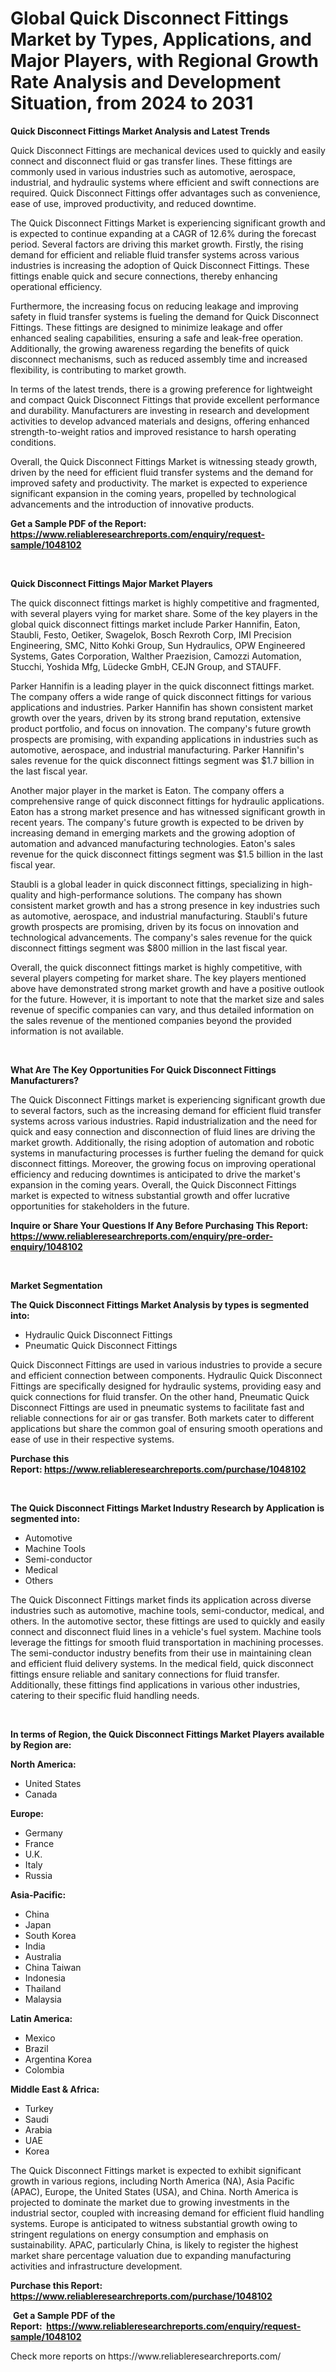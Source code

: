 <p><h1>Global Quick Disconnect Fittings Market by Types, Applications, and Major Players, with Regional Growth Rate Analysis and Development Situation, from 2024 to 2031</h1></p><p><strong>Quick Disconnect Fittings Market Analysis and Latest Trends</strong></p>
<p><p>Quick Disconnect Fittings are mechanical devices used to quickly and easily connect and disconnect fluid or gas transfer lines. These fittings are commonly used in various industries such as automotive, aerospace, industrial, and hydraulic systems where efficient and swift connections are required. Quick Disconnect Fittings offer advantages such as convenience, ease of use, improved productivity, and reduced downtime.</p><p>The Quick Disconnect Fittings Market is experiencing significant growth and is expected to continue expanding at a CAGR of 12.6% during the forecast period. Several factors are driving this market growth. Firstly, the rising demand for efficient and reliable fluid transfer systems across various industries is increasing the adoption of Quick Disconnect Fittings. These fittings enable quick and secure connections, thereby enhancing operational efficiency.</p><p>Furthermore, the increasing focus on reducing leakage and improving safety in fluid transfer systems is fueling the demand for Quick Disconnect Fittings. These fittings are designed to minimize leakage and offer enhanced sealing capabilities, ensuring a safe and leak-free operation. Additionally, the growing awareness regarding the benefits of quick disconnect mechanisms, such as reduced assembly time and increased flexibility, is contributing to market growth.</p><p>In terms of the latest trends, there is a growing preference for lightweight and compact Quick Disconnect Fittings that provide excellent performance and durability. Manufacturers are investing in research and development activities to develop advanced materials and designs, offering enhanced strength-to-weight ratios and improved resistance to harsh operating conditions.</p><p>Overall, the Quick Disconnect Fittings Market is witnessing steady growth, driven by the need for efficient fluid transfer systems and the demand for improved safety and productivity. The market is expected to experience significant expansion in the coming years, propelled by technological advancements and the introduction of innovative products.</p></p>
<p><strong>Get a Sample PDF of the Report:&nbsp; <a href="https://www.reliableresearchreports.com/enquiry/request-sample/1048102">https://www.reliableresearchreports.com/enquiry/request-sample/1048102</a></strong></p>
<p>&nbsp;</p>
<p><strong>Quick Disconnect Fittings Major Market Players</strong></p>
<p><p>The quick disconnect fittings market is highly competitive and fragmented, with several players vying for market share. Some of the key players in the global quick disconnect fittings market include Parker Hannifin, Eaton, Staubli, Festo, Oetiker, Swagelok, Bosch Rexroth Corp, IMI Precision Engineering, SMC, Nitto Kohki Group, Sun Hydraulics, OPW Engineered Systems, Gates Corporation, Walther Praezision, Camozzi Automation, Stucchi, Yoshida Mfg, Lüdecke GmbH, CEJN Group, and STAUFF.</p><p>Parker Hannifin is a leading player in the quick disconnect fittings market. The company offers a wide range of quick disconnect fittings for various applications and industries. Parker Hannifin has shown consistent market growth over the years, driven by its strong brand reputation, extensive product portfolio, and focus on innovation. The company's future growth prospects are promising, with expanding applications in industries such as automotive, aerospace, and industrial manufacturing. Parker Hannifin's sales revenue for the quick disconnect fittings segment was $1.7 billion in the last fiscal year.</p><p>Another major player in the market is Eaton. The company offers a comprehensive range of quick disconnect fittings for hydraulic applications. Eaton has a strong market presence and has witnessed significant growth in recent years. The company's future growth is expected to be driven by increasing demand in emerging markets and the growing adoption of automation and advanced manufacturing technologies. Eaton's sales revenue for the quick disconnect fittings segment was $1.5 billion in the last fiscal year.</p><p>Staubli is a global leader in quick disconnect fittings, specializing in high-quality and high-performance solutions. The company has shown consistent market growth and has a strong presence in key industries such as automotive, aerospace, and industrial manufacturing. Staubli's future growth prospects are promising, driven by its focus on innovation and technological advancements. The company's sales revenue for the quick disconnect fittings segment was $800 million in the last fiscal year.</p><p>Overall, the quick disconnect fittings market is highly competitive, with several players competing for market share. The key players mentioned above have demonstrated strong market growth and have a positive outlook for the future. However, it is important to note that the market size and sales revenue of specific companies can vary, and thus detailed information on the sales revenue of the mentioned companies beyond the provided information is not available.</p></p>
<p>&nbsp;</p>
<p><strong>What Are The Key Opportunities For Quick Disconnect Fittings Manufacturers?</strong></p>
<p><p>The Quick Disconnect Fittings market is experiencing significant growth due to several factors, such as the increasing demand for efficient fluid transfer systems across various industries. Rapid industrialization and the need for quick and easy connection and disconnection of fluid lines are driving the market growth. Additionally, the rising adoption of automation and robotic systems in manufacturing processes is further fueling the demand for quick disconnect fittings. Moreover, the growing focus on improving operational efficiency and reducing downtimes is anticipated to drive the market's expansion in the coming years. Overall, the Quick Disconnect Fittings market is expected to witness substantial growth and offer lucrative opportunities for stakeholders in the future.</p></p>
<p><strong>Inquire or Share Your Questions If Any Before Purchasing This Report: <a href="https://www.reliableresearchreports.com/enquiry/pre-order-enquiry/1048102">https://www.reliableresearchreports.com/enquiry/pre-order-enquiry/1048102</a></strong></p>
<p>&nbsp;</p>
<p><strong>Market Segmentation</strong></p>
<p><strong>The Quick Disconnect Fittings Market Analysis by types is segmented into:</strong></p>
<p><ul><li>Hydraulic Quick Disconnect Fittings</li><li>Pneumatic Quick Disconnect Fittings</li></ul></p>
<p><p>Quick Disconnect Fittings are used in various industries to provide a secure and efficient connection between components. Hydraulic Quick Disconnect Fittings are specifically designed for hydraulic systems, providing easy and quick connections for fluid transfer. On the other hand, Pneumatic Quick Disconnect Fittings are used in pneumatic systems to facilitate fast and reliable connections for air or gas transfer. Both markets cater to different applications but share the common goal of ensuring smooth operations and ease of use in their respective systems.</p></p>
<p><strong>Purchase this Report:&nbsp;<a href="https://www.reliableresearchreports.com/purchase/1048102">https://www.reliableresearchreports.com/purchase/1048102</a></strong></p>
<p>&nbsp;</p>
<p><strong>The Quick Disconnect Fittings Market Industry Research by Application is segmented into:</strong></p>
<p><ul><li>Automotive</li><li>Machine Tools</li><li>Semi-conductor</li><li>Medical</li><li>Others</li></ul></p>
<p><p>The Quick Disconnect Fittings market finds its application across diverse industries such as automotive, machine tools, semi-conductor, medical, and others. In the automotive sector, these fittings are used to quickly and easily connect and disconnect fluid lines in a vehicle's fuel system. Machine tools leverage the fittings for smooth fluid transportation in machining processes. The semi-conductor industry benefits from their use in maintaining clean and efficient fluid delivery systems. In the medical field, quick disconnect fittings ensure reliable and sanitary connections for fluid transfer. Additionally, these fittings find applications in various other industries, catering to their specific fluid handling needs.</p></p>
<p>&nbsp;</p>
<p><strong>In terms of Region, the Quick Disconnect Fittings Market Players available by Region are:</strong></p>
<p>
    <p> <strong> North America: </strong>
        <ul>
            <li>United States</li>
            <li>Canada</li>
        </ul>
        </p> 
    <p> <strong> Europe: </strong>
        <ul>
            <li>Germany</li>
            <li>France</li>
            <li>U.K.</li>
            <li>Italy</li>
            <li>Russia</li>
        </ul>
        </p> 
    <p> <strong> Asia-Pacific: </strong>
        <ul>
            <li>China</li>
            <li>Japan</li>
            <li>South Korea</li>
            <li>India</li>
            <li>Australia</li>
            <li>China Taiwan</li>
            <li>Indonesia</li>
            <li>Thailand</li>
            <li>Malaysia</li>
        </ul>
        </p> 
    <p> <strong> Latin America: </strong>
        <ul>
            <li>Mexico</li>
            <li>Brazil</li>
            <li>Argentina Korea</li>
            <li>Colombia</li>
        </ul>
        </p> 
    <p> <strong> Middle East & Africa: </strong>
        <ul>
            <li>Turkey</li>
            <li>Saudi</li>
            <li>Arabia</li>
            <li>UAE</li>
            <li>Korea</li>
        </ul>
    </p>
    </p>
<p><p>The Quick Disconnect Fittings market is expected to exhibit significant growth in various regions, including North America (NA), Asia Pacific (APAC), Europe, the United States (USA), and China. North America is projected to dominate the market due to growing investments in the industrial sector, coupled with increasing demand for efficient fluid handling systems. Europe is anticipated to witness substantial growth owing to stringent regulations on energy consumption and emphasis on sustainability. APAC, particularly China, is likely to register the highest market share percentage valuation due to expanding manufacturing activities and infrastructure development.</p></p>
<p><strong>Purchase this Report: <a href="https://www.reliableresearchreports.com/purchase/1048102">https://www.reliableresearchreports.com/purchase/1048102</a></strong></p>
<p>&nbsp;<strong>Get a Sample PDF of the Report:&nbsp;&nbsp;<a href="https://www.reliableresearchreports.com/enquiry/request-sample/1048102">https://www.reliableresearchreports.com/enquiry/request-sample/1048102</a></strong></p>
<p><strong></strong></p>
<p>Check more reports on https://www.reliableresearchreports.com/</p>
